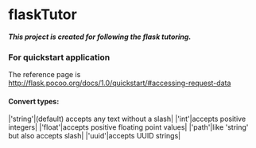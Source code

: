 # flaskTutor

***This project is created for following the flask tutoring.***

### For quickstart application
The reference page is http://flask.pocoo.org/docs/1.0/quickstart/#accessing-request-data

#### Convert types:
|'string'|(default) accepts any text without a slash|
|'int'|accepts positive integers|
|'float'|accepts positive floating point values|
|'path'|like 'string' but also accepts slash|
|'uuid'|accepts UUID strings|

